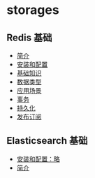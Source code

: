 # storages

## Redis 基础
- [简介](./redis/introduce.md)
- [安装和配置](./redis/install.md)
- [基础知识](./redis/knowledge.md)
- [数据类型](./redis/datatype.md)
- [应用场景](./redis/applicationscenarios.md)
- [事务](./redis/affair.md)
- [持久化](./redis/persistence.md)
- [发布订阅](./redis/publishsubscribe.md)

## Elasticsearch 基础 
- [安装和配置：略]()
- [简介]()